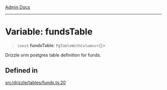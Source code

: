 [Admin Docs](/)

***

# Variable: fundsTable

> `const` **fundsTable**: `PgTableWithColumns`\<\{\}\>

Drizzle orm postgres table definition for funds.

## Defined in

[src/drizzle/tables/funds.ts:20](https://github.com/NishantSinghhhhh/talawa-api/blob/ff0f1d6ae21d3428519b64e42fe3bfdff573cb6e/src/drizzle/tables/funds.ts#L20)
